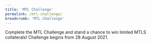 ```yaml
---
title: 'MTL Challenge'
permalink: /mtl-challenge/
breadcrumb: 'MTL Challenge'
---
```


<html>
<head>
<style>
  img {
    height: auto;
    max-width: 100%;
}
</style>
<!-- Global site tag (gtag.js) - Google Ads: 726049306 -->
<script async src="https://www.googletagmanager.com/gtag/js?id=AW-726049306"></script>
<script>
  window.dataLayer = window.dataLayer || [];
  function gtag(){dataLayer.push(arguments);}
  gtag('js', new Date());

  gtag('config', 'AW-726049306');
</script>
</head>
  
<body>
<p style="display:block;">Complete the MTL Challenge and stand a chance to win limited MTLS collaterals! Challenge begins from 28 August 2021.</p>
</body>
</html>
